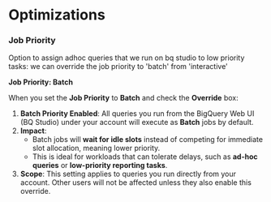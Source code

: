 # Optimizations

### Job Priority

Option to assign adhoc queries that we run on bq studio to low priority tasks: we can override the job priority to 'batch' from 'interactive'

**Job Priority: Batch**

When you set the **Job Priority** to **Batch** and check the **Override** box:  

1. **Batch Priority Enabled**: All queries you run from the BigQuery Web UI (BQ Studio) under your account will execute as **Batch** jobs by default.
2. **Impact**:
    - Batch jobs will **wait for idle slots** instead of competing for immediate slot allocation, meaning lower priority.
    - This is ideal for workloads that can tolerate delays, such as **ad-hoc queries** or **low-priority reporting tasks**.
3. **Scope**: This setting applies to queries you run directly from your account. Other users will not be affected unless they also enable this override.